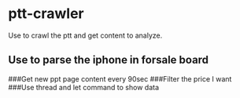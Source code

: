 # ptt-crawler
Use to crawl the ptt and get content to analyze.
## Use to parse the iphone in forsale board 
###Get new ppt page content every 90sec
###Filter the price I want
###Use thread and let command to show data
